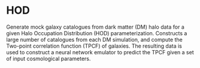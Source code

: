 # HOD
Generate mock galaxy catalogues from dark matter (DM) halo data for a given Halo Occupation Distribution (HOD) parameterization. 
Constructs a large number of catalogues from each DM simulation, and compute the Two-point correlation function (TPCF) of galaxies. 
The resulting data is used to construct a neural network emulator to predict the TPCF given a set of input cosmological parameters. 
